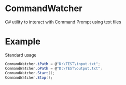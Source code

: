 # CommandWatcher
C# utility to interact with Command Prompt using text files

# Example

Standard usage

```c#
CommandWatcher.iPath = @"D:\TEST\input.txt";
CommandWatcher.oPath = @"D:\TEST\output.txt";
CommandWatcher.Start();
CommandWatcher.Stop();
```
